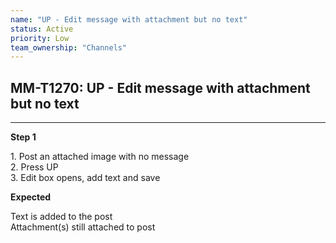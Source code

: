 ```yaml
---
name: "UP - Edit message with attachment but no text"
status: Active
priority: Low
team_ownership: "Channels"
---
```


## MM-T1270: UP - Edit message with attachment but no text

---

**Step 1**

1\. Post an attached image with no message\
2\. Press UP\
3\. Edit box opens, add text and save

**Expected**

Text is added to the post\
Attachment(s) still attached to post
